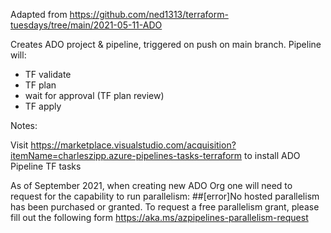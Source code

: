 Adapted from https://github.com/ned1313/terraform-tuesdays/tree/main/2021-05-11-ADO 

Creates ADO project & pipeline, triggered on push on main branch. 
Pipeline will:
- TF validate
- TF plan
- wait for approval (TF plan review)
- TF apply

Notes: 

Visit https://marketplace.visualstudio.com/acquisition?itemName=charleszipp.azure-pipelines-tasks-terraform to install ADO Pipeline TF tasks

As of September 2021, when creating new ADO Org one will need to request for the capability to run parallelism: 
##[error]No hosted parallelism has been purchased or granted. To request a free parallelism grant, please fill out the following form https://aka.ms/azpipelines-parallelism-request

